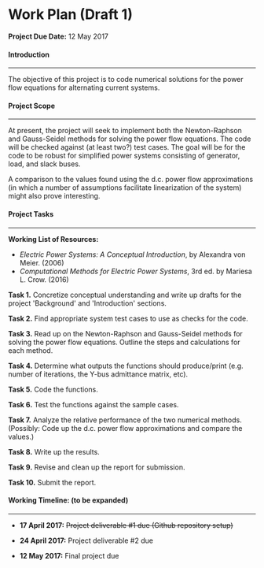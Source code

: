 # Work Plan (Draft 1)

**Project Due Date:** 12 May 2017


#### Introduction
------

The objective of this project is to code numerical solutions for the power flow equations for alternating current systems.


#### Project Scope
------

At present, the project will seek to implement both the Newton-Raphson and Gauss-Seidel methods for solving the power flow equations.
The code will be checked against (at least two?) test cases. The goal will be for the code to be robust for simplified power systems consisting of generator, load, and slack buses.

A comparison to the values found using the d.c. power flow approximations (in which a number of assumptions facilitate linearization of the system) might also prove interesting.

#### Project Tasks
------

**Working List of Resources:**

+ *Electric Power Systems: A Conceptual Introduction*, by Alexandra von Meier. (2006)
+ *Computational Methods for Electric Power Systems*, 3rd ed. by Mariesa L. Crow. (2016)

**Task 1.** Concretize conceptual understanding and write up drafts for the project 'Background' and 'Introduction' sections.

**Task 2.** Find appropriate system test cases to use as checks for the code.

**Task 3.** Read up on the Newton-Raphson and Gauss-Seidel methods for solving the power flow equations. Outline the steps and calculations for each method.

**Task 4.** Determine what outputs the functions should produce/print (e.g. number of iterations, the Y-bus admittance matrix, etc).

**Task 5.** Code the functions.

**Task 6.** Test the functions against the sample cases.

**Task 7.** Analyze the relative performance of the two numerical methods. (Possibly: Code up the d.c. power flow approximations and compare the values.)

**Task 8.** Write up the results.

**Task 9.** Revise and clean up the report for submission.

**Task 10.** Submit the report.

#### Working Timeline: (to be expanded)
------

+ **17 April 2017:** ~~Project deliverable #1 due (Github repository setup)~~

+ **24 April 2017:** Project deliverable #2 due 

+ **12 May 2017:** Final project due
